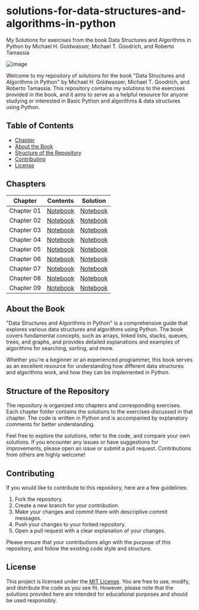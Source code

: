 # solutions-for-data-structures-and-algorithms-in-python
My Solutions for exercises from the book Data Structures and Algorithms in Python by Michael H. Goldwasser, Michael T. Goodrich, and Roberto Tamassia

![image](https://github.com/shashikantdev3/solutions-for-data-structures-and-algorithms-in-python/assets/52612360/da45bdfa-6b30-428d-b860-03a3425b4aad)

Welcome to my repository of solutions for the book "Data Structures and Algorithms in Python" by Michael H. Goldwasser, Michael T. Goodrich, and Roberto Tamassia. This repository contains my solutions to the exercises provided in the book, and it aims to serve as a helpful resource for anyone studying or interested in Basic Python and algorithms & data structures using Python.

## Table of Contents

- [Chapter](#Chapter)
- [About the Book](#about-the-book)
- [Structure of the Repository](#structure-of-the-repository)
- [Contributing](#contributing)
- [License](#license)

## Chaspters

|Chapter|Contents|Solution|
|---|---|---|
|Chapter 01|[Notebook](https://github.com/shashikantdev3/solutions-for-data-structures-and-algorithms-in-python/blob/main/Chapter-1%20Python%20Primer/Python%20Chapter-1_Primer_Exercise.ipynb)|[Notebook](https://github.com/shashikantdev3/solutions-for-data-structures-and-algorithms-in-python/blob/main/Chapter-1%20Python%20Primer/Chapter-1_Python_Primer_Solution.ipynb)|
|Chapter 02|[Notebook]()|[Notebook]()|
|Chapter 03|[Notebook]()|[Notebook]()|
|Chapter 04|[Notebook]()|[Notebook]()|
|Chapter 05|[Notebook]()|[Notebook]()|
|Chapter 06|[Notebook]()|[Notebook]()|
|Chapter 07|[Notebook]()|[Notebook]()|
|Chapter 08|[Notebook]()|[Notebook]()|
|Chapter 09|[Notebook]()|[Notebook]()|


## About the Book

"Data Structures and Algorithms in Python" is a comprehensive guide that explores various data structures and algorithms using Python. The book covers fundamental concepts, such as arrays, linked lists, stacks, queues, trees, and graphs, and provides detailed explanations and examples of algorithms for searching, sorting, and more.

Whether you're a beginner or an experienced programmer, this book serves as an excellent resource for understanding how different data structures and algorithms work, and how they can be implemented in Python.

## Structure of the Repository

The repository is organized into chapters and corresponding exercises. Each chapter folder contains the solutions to the exercises discussed in that chapter. The code is written in Python and is accompanied by explanatory comments for better understanding.

Feel free to explore the solutions, refer to the code, and compare your own solutions. If you encounter any issues or have suggestions for improvements, please open an issue or submit a pull request. Contributions from others are highly welcome!

## Contributing

If you would like to contribute to this repository, here are a few guidelines:

1. Fork the repository.
2. Create a new branch for your contribution.
3. Make your changes and commit them with descriptive commit messages.
4. Push your changes to your forked repository.
5. Open a pull request with a clear explanation of your changes.

Please ensure that your contributions align with the purpose of this repository, and follow the existing code style and structure.

## License

This project is licensed under the [MIT License](LICENSE). You are free to use, modify, and distribute the code as you see fit. However, please note that the solutions provided here are intended for educational purposes and should be used responsibly.
